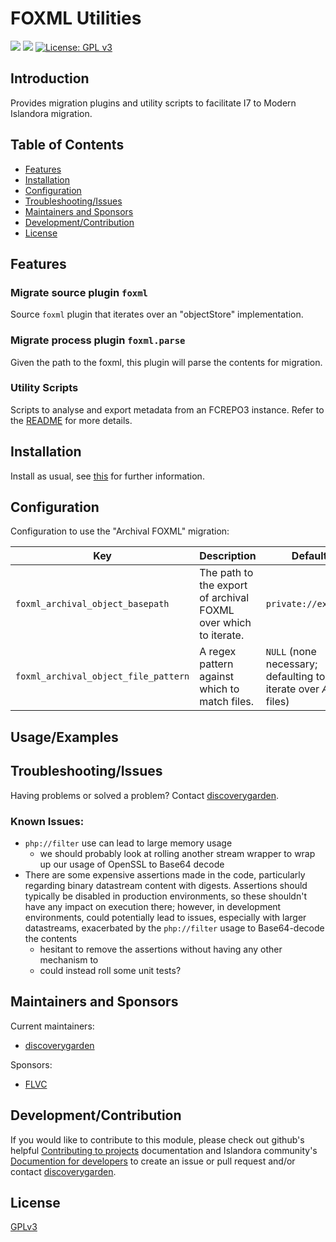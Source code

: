 # FOXML Utilities

![](https://github.com/discoverygarden/foxml/actions/workflows/auto_lint.yml/badge.svg)
![](https://github.com/discoverygarden/foxml/actions/workflows/auto-semver.yml/badge.svg)
[![License: GPL v3](https://img.shields.io/badge/License-GPLv3-blue.svg)](https://www.gnu.org/licenses/gpl-3.0)

## Introduction

Provides migration plugins and utility scripts to facilitate I7 to Modern Islandora migration.

## Table of Contents

* [Features](#features)
* [Installation](#installation)
* [Configuration](#configuration)
* [Troubleshooting/Issues](#troubleshootingissues)
* [Maintainers and Sponsors](#maintainers-and-sponsors)
* [Development/Contribution](#developmentcontribution)
* [License](#license)

## Features

### Migrate source plugin `foxml`

Source `foxml` plugin that iterates over an "objectStore" implementation.

### Migrate process plugin `foxml.parse`

Given the path to the foxml, this plugin will parse the contents for migration.

### Utility Scripts

Scripts to analyse and export metadata from an FCREPO3 instance. Refer to the [README](https://github.com/discoverygarden/foxml/blob/main/scripts/README.md) for more details.

## Installation

Install as usual, see
[this](https://drupal.org/documentation/install/modules-themes/modules-8) for
further information.

## Configuration

Configuration to use the
"Archival FOXML" migration:

|Key|Description|Default|
|---|---|---|
|`foxml_archival_object_basepath`|The path to the export of archival FOXML over which to iterate.|`private://exports`|
|`foxml_archival_object_file_pattern`|A regex pattern against which to match files.|`NULL` (none necessary; defaulting to iterate over _ALL_ files)|

## Usage/Examples

## Troubleshooting/Issues

Having problems or solved a problem? Contact
[discoverygarden](http://support.discoverygarden.ca).

### Known Issues:
* `php://filter` use can lead to large memory usage
  * we should probably look at rolling another stream wrapper to wrap up our
    usage of OpenSSL to Base64 decode
* There are some expensive assertions made in the code,
  particularly regarding binary datastream content with digests. Assertions should
  typically be disabled in production environments, so these shouldn't have any
  impact on execution there; however, in development environments, could
  potentially lead to issues, especially with larger datastreams, exacerbated by
  the `php://filter` usage to Base64-decode the contents
  * hesitant to remove the assertions without having any other mechanism to
  * could instead roll some unit tests?

## Maintainers and Sponsors

Current maintainers:

* [discoverygarden](http://www.discoverygarden.ca)

Sponsors:

* [FLVC](https://www.flvc.org)

## Development/Contribution

If you would like to contribute to this module, please check out github's helpful
[Contributing to projects](https://docs.github.com/en/get-started/quickstart/contributing-to-projects) documentation and Islandora community's [Documention for developers](https://islandora.github.io/documentation/contributing/CONTRIBUTING/#github-issues) to create an issue or pull request and/or
contact [discoverygarden](http://support.discoverygarden.ca).

## License

[GPLv3](http://www.gnu.org/licenses/gpl-3.0.txt)
